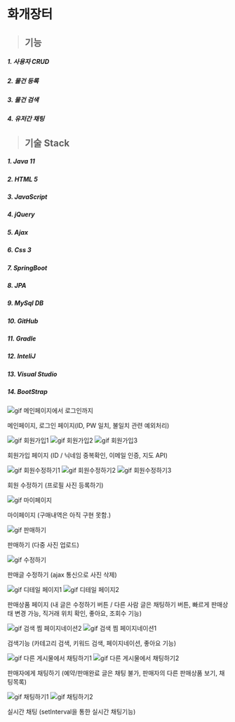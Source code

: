 # 화개장터

>## 기능
  ##### 1. 사용자 CRUD
  ##### 2. 물건 등록
  ##### 3. 물건 검색
  ##### 4. 유저간 채팅

>## 기술 Stack
  ##### 1. Java 11
  ##### 2. HTML 5
  ##### 3. JavaScript
  ##### 4. jQuery
  ##### 5. Ajax
  ##### 6. Css 3
  ##### 7. SpringBoot
  ##### 8. JPA
  ##### 9. MySql DB
  ##### 10. GitHub
  ##### 11. Gradle
  ##### 12. InteliJ
  ##### 13. Visual Studio
  ##### 14. BootStrap




>
![gif 메인페이지에서 로그인까지](https://github.com/Cnowcow/HwagaeMarket/assets/147683241/d1bbfab4-a0c5-4ecf-9463-f308b6870fef)

메인페이지, 로그인 페이지(ID, PW 일치, 불일치 관련 예외처리)


![gif 회원가입1](https://github.com/Cnowcow/HwagaeMarket/assets/147683241/2f252260-9e6b-40e6-9214-d05f78b77350)
![gif 회원가입2](https://github.com/Cnowcow/HwagaeMarket/assets/147683241/cf5c1d8c-9daa-44cc-8ff1-efd8c2f12c69)
![gif 회원가입3](https://github.com/Cnowcow/HwagaeMarket/assets/147683241/3300c4e5-4db4-49a0-b1d2-656cfb211b82)

회원가입 페이지 (ID / 닉네임 중복확인, 이메일 인증, 지도 API)


![gif 회원수정하기1](https://github.com/Cnowcow/HwagaeMarket/assets/147683241/89fb5b91-902d-49a2-a5d5-12896d9a6784)
![gif 회원수정하기2](https://github.com/Cnowcow/HwagaeMarket/assets/147683241/d789ba9f-dc0b-4646-9e9c-5633bf58ae45)
![gif 회원수정하기3](https://github.com/Cnowcow/HwagaeMarket/assets/147683241/06c58a9a-c325-4d5b-b7af-c81122e78587)

회원 수정하기 (프로필 사진 등록하기)


![gif 마이페이지](https://github.com/Cnowcow/HwagaeMarket/assets/147683241/277f29f8-2fa7-44cd-ac24-124cc869ef62)

마이페이지 (구매내역은 아직 구현 못함.)


![gif 판매하기](https://github.com/Cnowcow/HwagaeMarket/assets/147683241/b25ca88d-28b7-4d41-898d-907d8b08df43)

판매하기 (다중 사진 업로드)


![gif 수정하기](https://github.com/Cnowcow/HwagaeMarket/assets/147683241/2ab04904-c4f9-4a3f-9d96-808c374a28ab)

판매글 수정하기 (ajax 통신으로 사진 삭제)


![gif 디테일 페이지1](https://github.com/Cnowcow/HwagaeMarket/assets/147683241/6b171bb1-7b35-4b88-8a86-17574fb2c42a)
![gif 디테일 페이지2](https://github.com/Cnowcow/HwagaeMarket/assets/147683241/9fa5ad06-5238-40e0-bdf0-0419e63a4117)

판매상품 페이지 (내 글은 수정하기 버튼 / 다른 사람 글은 채팅하기 버튼, 빠르게 판매상태 변경 가능, 직거래 위치 확인, 좋아요, 조회수 기능)


![gif 검색 찜 페이지네이션2](https://github.com/Cnowcow/HwagaeMarket/assets/147683241/3f87b936-a422-4580-9625-1997a49f826e)
![gif 검색 찜 페이지네이션1](https://github.com/Cnowcow/HwagaeMarket/assets/147683241/85f1bdca-23b3-4e6a-a799-f9f990e755f1)

검색기능 (카테고리 검색, 키워드 검색, 페이지네이션, 좋아요 기능)


![gif 다른 게시물에서 채팅하기1](https://github.com/Cnowcow/HwagaeMarket/assets/147683241/14117c6a-edc8-4a4d-99dd-ea25069d2590)
![gif 다른 게시물에서 채팅하기2](https://github.com/Cnowcow/HwagaeMarket/assets/147683241/de1db6eb-7f3c-40f6-ae9a-ce9ce343ee5d)

판매자에게 채팅하기 (예약/판매완료 글은 채팅 불가, 판매자의 다른 판매상품 보기, 채팅목록)


![gif 채팅하기1](https://github.com/Cnowcow/HwagaeMarket/assets/147683241/bf8d8ce9-0af4-474a-a583-6e0f0f9352b6)
![gif 채팅하기2](https://github.com/Cnowcow/HwagaeMarket/assets/147683241/b9a65a03-0e10-459c-a659-b5df276bb4cd)

실시간 채팅 (setInterval을 통한 실시간 채팅기능)
